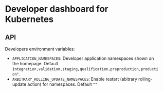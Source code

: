 # Developer dashboard for Kubernetes

## API

Developers environment variables:

- `APPLICATION_NAMESPACES`: Developer application namespaces shown on the homepage. Default `integration,validation,staging,qualification,preproduction,production"`.
- `ARBITRARY_ROLLING_UPDATE_NAMESPACES`: Enable restart (abitrary rolling-update action) for namespaces. Default `""`


